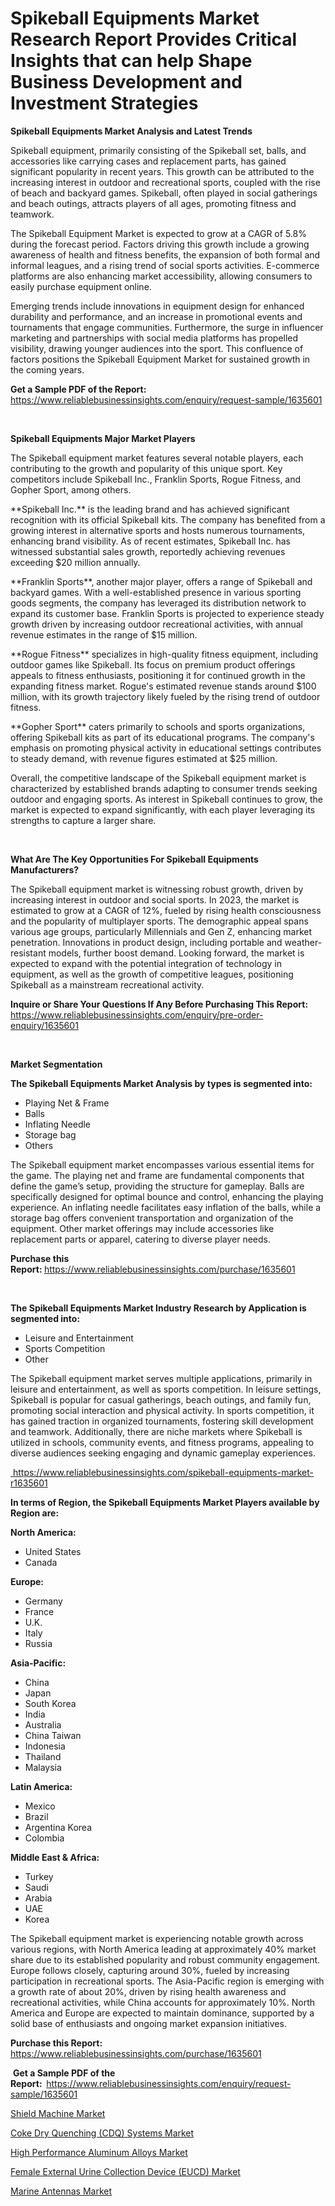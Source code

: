 <p><h1>Spikeball Equipments Market Research Report Provides Critical Insights that can help Shape Business Development and Investment Strategies</h1></p><p><strong>Spikeball Equipments Market Analysis and Latest Trends</strong></p>
<p><p>Spikeball equipment, primarily consisting of the Spikeball set, balls, and accessories like carrying cases and replacement parts, has gained significant popularity in recent years. This growth can be attributed to the increasing interest in outdoor and recreational sports, coupled with the rise of beach and backyard games. Spikeball, often played in social gatherings and beach outings, attracts players of all ages, promoting fitness and teamwork.</p><p>The Spikeball Equipment Market is expected to grow at a CAGR of 5.8% during the forecast period. Factors driving this growth include a growing awareness of health and fitness benefits, the expansion of both formal and informal leagues, and a rising trend of social sports activities. E-commerce platforms are also enhancing market accessibility, allowing consumers to easily purchase equipment online. </p><p>Emerging trends include innovations in equipment design for enhanced durability and performance, and an increase in promotional events and tournaments that engage communities. Furthermore, the surge in influencer marketing and partnerships with social media platforms has propelled visibility, drawing younger audiences into the sport. This confluence of factors positions the Spikeball Equipment Market for sustained growth in the coming years.</p></p>
<p><strong>Get a Sample PDF of the Report:&nbsp;</strong> <a href="https://www.reliablebusinessinsights.com/enquiry/request-sample/1635601">https://www.reliablebusinessinsights.com/enquiry/request-sample/1635601</a></p>
<p>&nbsp;</p>
<p><strong>Spikeball Equipments Major Market Players</strong></p>
<p><p>The Spikeball equipment market features several notable players, each contributing to the growth and popularity of this unique sport. Key competitors include Spikeball Inc., Franklin Sports, Rogue Fitness, and Gopher Sport, among others.</p><p>**Spikeball Inc.** is the leading brand and has achieved significant recognition with its official Spikeball kits. The company has benefited from a growing interest in alternative sports and hosts numerous tournaments, enhancing brand visibility. As of recent estimates, Spikeball Inc. has witnessed substantial sales growth, reportedly achieving revenues exceeding $20 million annually.</p><p>**Franklin Sports**, another major player, offers a range of Spikeball and backyard games. With a well-established presence in various sporting goods segments, the company has leveraged its distribution network to expand its customer base. Franklin Sports is projected to experience steady growth driven by increasing outdoor recreational activities, with annual revenue estimates in the range of $15 million.</p><p>**Rogue Fitness** specializes in high-quality fitness equipment, including outdoor games like Spikeball. Its focus on premium product offerings appeals to fitness enthusiasts, positioning it for continued growth in the expanding fitness market. Rogue's estimated revenue stands around $100 million, with its growth trajectory likely fueled by the rising trend of outdoor fitness.</p><p>**Gopher Sport** caters primarily to schools and sports organizations, offering Spikeball kits as part of its educational programs. The company's emphasis on promoting physical activity in educational settings contributes to steady demand, with revenue figures estimated at $25 million.</p><p>Overall, the competitive landscape of the Spikeball equipment market is characterized by established brands adapting to consumer trends seeking outdoor and engaging sports. As interest in Spikeball continues to grow, the market is expected to expand significantly, with each player leveraging its strengths to capture a larger share.</p></p>
<p>&nbsp;</p>
<p><strong>What Are The Key Opportunities For Spikeball Equipments Manufacturers?</strong></p>
<p><p>The Spikeball equipment market is witnessing robust growth, driven by increasing interest in outdoor and social sports. In 2023, the market is estimated to grow at a CAGR of 12%, fueled by rising health consciousness and the popularity of multiplayer sports. The demographic appeal spans various age groups, particularly Millennials and Gen Z, enhancing market penetration. Innovations in product design, including portable and weather-resistant models, further boost demand. Looking forward, the market is expected to expand with the potential integration of technology in equipment, as well as the growth of competitive leagues, positioning Spikeball as a mainstream recreational activity.</p></p>
<p><strong>Inquire or Share Your Questions If Any Before Purchasing This Report:</strong> <a href="https://www.reliablebusinessinsights.com/enquiry/pre-order-enquiry/1635601">https://www.reliablebusinessinsights.com/enquiry/pre-order-enquiry/1635601</a></p>
<p>&nbsp;</p>
<p><strong>Market Segmentation</strong></p>
<p><strong>The Spikeball Equipments Market Analysis by types is segmented into:</strong></p>
<p><ul><li>Playing Net & Frame</li><li>Balls</li><li>Inflating Needle</li><li>Storage bag</li><li>Others</li></ul></p>
<p><p>The Spikeball equipment market encompasses various essential items for the game. The playing net and frame are fundamental components that define the game’s setup, providing the structure for gameplay. Balls are specifically designed for optimal bounce and control, enhancing the playing experience. An inflating needle facilitates easy inflation of the balls, while a storage bag offers convenient transportation and organization of the equipment. Other market offerings may include accessories like replacement parts or apparel, catering to diverse player needs.</p></p>
<p><strong>Purchase this Report:&nbsp;</strong><a href="https://www.reliablebusinessinsights.com/purchase/1635601">https://www.reliablebusinessinsights.com/purchase/1635601</a></p>
<p>&nbsp;</p>
<p><strong>The Spikeball Equipments Market Industry Research by Application is segmented into:</strong></p>
<p><ul><li>Leisure and Entertainment</li><li>Sports Competition</li><li>Other</li></ul></p>
<p><p>The Spikeball equipment market serves multiple applications, primarily in leisure and entertainment, as well as sports competition. In leisure settings, Spikeball is popular for casual gatherings, beach outings, and family fun, promoting social interaction and physical activity. In sports competition, it has gained traction in organized tournaments, fostering skill development and teamwork. Additionally, there are niche markets where Spikeball is utilized in schools, community events, and fitness programs, appealing to diverse audiences seeking engaging and dynamic gameplay experiences.</p></p>
<p><a href="https://www.reliablebusinessinsights.com/spikeball-equipments-market-r1635601">&nbsp;https://www.reliablebusinessinsights.com/spikeball-equipments-market-r1635601</a></p>
<p><strong>In terms of Region, the Spikeball Equipments Market Players available by Region are:</strong></p>
<p>
    <p> <strong> North America: </strong>
        <ul>
            <li>United States</li>
            <li>Canada</li>
        </ul>
        </p> 
    <p> <strong> Europe: </strong>
        <ul>
            <li>Germany</li>
            <li>France</li>
            <li>U.K.</li>
            <li>Italy</li>
            <li>Russia</li>
        </ul>
        </p> 
    <p> <strong> Asia-Pacific: </strong>
        <ul>
            <li>China</li>
            <li>Japan</li>
            <li>South Korea</li>
            <li>India</li>
            <li>Australia</li>
            <li>China Taiwan</li>
            <li>Indonesia</li>
            <li>Thailand</li>
            <li>Malaysia</li>
        </ul>
        </p> 
    <p> <strong> Latin America: </strong>
        <ul>
            <li>Mexico</li>
            <li>Brazil</li>
            <li>Argentina Korea</li>
            <li>Colombia</li>
        </ul>
        </p> 
    <p> <strong> Middle East & Africa: </strong>
        <ul>
            <li>Turkey</li>
            <li>Saudi</li>
            <li>Arabia</li>
            <li>UAE</li>
            <li>Korea</li>
        </ul>
    </p>
    </p>
<p><p>The Spikeball equipment market is experiencing notable growth across various regions, with North America leading at approximately 40% market share due to its established popularity and robust community engagement. Europe follows closely, capturing around 30%, fueled by increasing participation in recreational sports. The Asia-Pacific region is emerging with a growth rate of about 20%, driven by rising health awareness and recreational activities, while China accounts for approximately 10%. North America and Europe are expected to maintain dominance, supported by a solid base of enthusiasts and ongoing market expansion initiatives.</p></p>
<p><strong>Purchase this Report: </strong><a href="https://www.reliablebusinessinsights.com/purchase/1635601">https://www.reliablebusinessinsights.com/purchase/1635601</a></p>
<p>&nbsp;<strong>Get a Sample PDF of the Report:&nbsp;&nbsp;</strong><a href="https://www.reliablebusinessinsights.com/enquiry/request-sample/1635601">https://www.reliablebusinessinsights.com/enquiry/request-sample/1635601</a></p>
<p><strong></strong></p>
<p><p><a href="https://www.linkedin.com/pulse/shield-machine-market-trends-strategic-insights-2024-2031-dkwbf?trackingId=S0fsm5SwTIOAp2CpexUmnA%3D%3D">Shield Machine Market</a></p><p><a href="https://github.com/NathanColeman327/Market-Research-Report-List-1/blob/main/coke-dry-quenching-cdq-systems-market.md">Coke Dry Quenching (CDQ) Systems Market</a></p><p><a href="https://github.com/indrystar/Market-Research-Report-List-5/blob/main/high-performance-aluminum-alloys-market.md">High Performance Aluminum Alloys Market</a></p><p><a href="https://medium.com/@sleepman642/emerging-female-external-urine-collection-device-eucd-market-opportunities-market-analysis-for-bae06376b93d">Female External Urine Collection Device (EUCD) Market</a></p><p><a href="https://www.linkedin.com/pulse/strategic-roadmap-success-global-marine-antennas-market-analysis2024-llrlf?trackingId=fRlv6UloRmGYXYR1%2B%2BqBoQ%3D%3D">Marine Antennas Market</a></p></p>